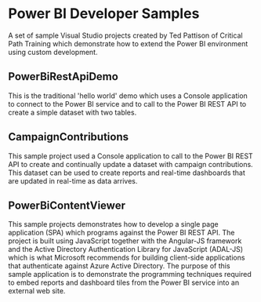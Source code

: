 # Power BI Developer Samples
A set of sample Visual Studio projects created by Ted Pattison of Critical Path Training which demonstrate how to extend the Power BI environment using custom development.

## PowerBiRestApiDemo
This is the traditional 'hello world' demo which uses a Console application to connect to the Power BI service and to call to the Power BI REST API to create a simple dataset with two tables.


## CampaignContributions
This sample project used a Console application to call to the Power BI REST API to create and continually update a dataset with campaign contributions. This dataset can be used to create reports and real-time dashboards that are updated in real-time as data arrives.


## PowerBiContentViewer
This sample projects demonstrates how to develop a single page application (SPA) which programs against the Power BI REST API. The project is built using JavaScript together with the Angular-JS framework and the Active Directory Authentication Library for JavaScript (ADAL-JS) which is what Microsoft recommends for building client-side applications that authenticate against Azure Active Directory. The purpose of this sample application is to demonstrate the programming techniques required to embed reports and dashboard tiles from the Power BI service into an external web site.

